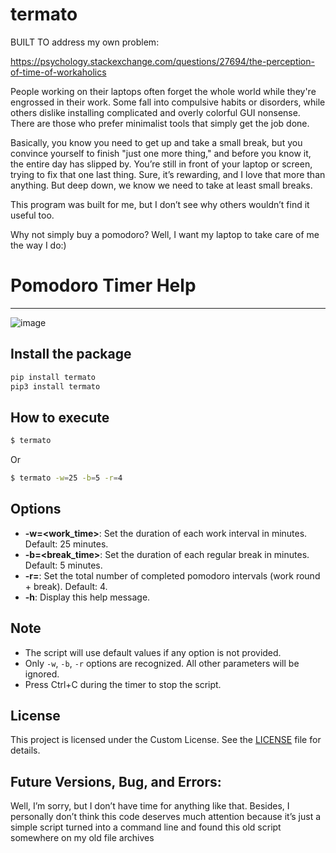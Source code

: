 # termato
BUILT TO address my own problem:

https://psychology.stackexchange.com/questions/27694/the-perception-of-time-of-workaholics

People working on their laptops often forget the whole world while they're engrossed in their work. Some fall into compulsive habits or disorders, while others dislike installing complicated and overly colorful GUI nonsense. There are those who prefer minimalist tools that simply get the job done.

Basically, you know you need to get up and take a small break, but you convince yourself to finish "just one more thing," and before you know it, the entire day has slipped by. You’re still in front of your laptop or screen, trying to fix that one last thing. Sure, it’s rewarding, and I love that more than anything. But deep down, we know we need to take at least small breaks.

This program was built for me, but I don’t see why others wouldn’t find it useful too.

Why not simply buy a pomodoro? Well, I want my laptop to take care of me the way I do:)

# Pomodoro Timer Help
-------------------

![image](https://raw.githubusercontent.com/1darshanpatil/termoto/main/15-5-3.png)


## Install the package

```bash
pip install termato
pip3 install termato
```
## How to execute

```bash
$ termato
```
Or
```bash
$ termato -w=25 -b=5 -r=4
```
## Options

- **-w=<work_time>**: Set the duration of each work interval in minutes. Default: 25 minutes.
- **-b=<break_time>**: Set the duration of each regular break in minutes. Default: 5 minutes.
- **-r=<rounds>**: Set the total number of completed pomodoro intervals (work round + break). Default: 4.
- **-h**: Display this help message.


## Note

- The script will use default values if any option is not provided.
- Only `-w`, `-b`, `-r` options are recognized. All other parameters will be ignored.
- Press Ctrl+C during the timer to stop the script.

## License

This project is licensed under the Custom License. See the [LICENSE](https://github.com/1darshanpatil/termoto/blob/main/LICENSE) file for details.


## Future Versions, Bug, and Errors: 
Well, I’m sorry, but I don’t have time for anything like that. Besides, I personally don’t think this code deserves much attention because it’s just a simple script turned into a command line and found this old script somewhere on my old file archives
